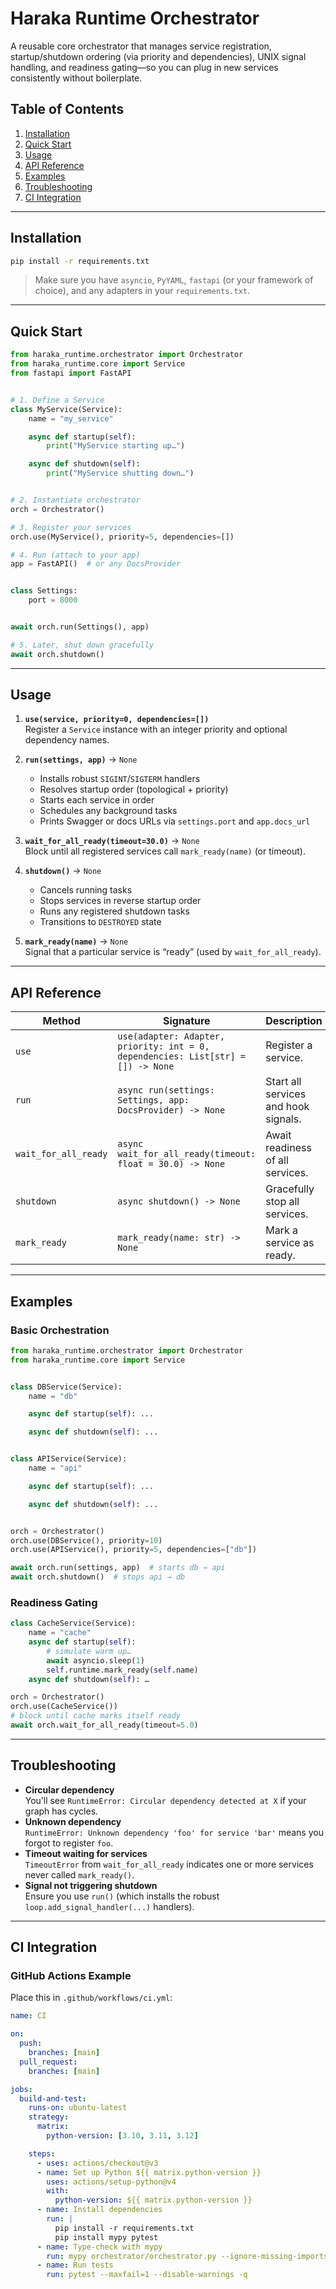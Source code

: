 # Haraka Runtime Orchestrator

A reusable core orchestrator that manages service registration, startup/shutdown ordering (via priority and dependencies), UNIX signal handling, and readiness gating—so you can plug in new services consistently without boilerplate.

## Table of Contents

1. [Installation](#installation)  
2. [Quick Start](#quick-start)  
3. [Usage](#usage)  
4. [API Reference](#api-reference)  
5. [Examples](#examples)  
6. [Troubleshooting](#troubleshooting)  
7. [CI Integration](#ci-integration)  

---

## Installation

```bash
pip install -r requirements.txt
```

> Make sure you have `asyncio`, `PyYAML`, `fastapi` (or your framework of choice), and any adapters in your `requirements.txt`.

---

## Quick Start

```python
from haraka_runtime.orchestrator import Orchestrator
from haraka_runtime.core import Service
from fastapi import FastAPI


# 1. Define a Service
class MyService(Service):
    name = "my_service"

    async def startup(self):
        print("MyService starting up…")

    async def shutdown(self):
        print("MyService shutting down…")


# 2. Instantiate orchestrator
orch = Orchestrator()

# 3. Register your services
orch.use(MyService(), priority=5, dependencies=[])

# 4. Run (attach to your app)
app = FastAPI()  # or any DocsProvider


class Settings:
    port = 8000


await orch.run(Settings(), app)

# 5. Later, shut down gracefully
await orch.shutdown()
```

---

## Usage

1. **`use(service, priority=0, dependencies=[])`**  
   Register a `Service` instance with an integer priority and optional dependency names.

2. **`run(settings, app)`** → `None`  
   - Installs robust `SIGINT`/`SIGTERM` handlers  
   - Resolves startup order (topological + priority)  
   - Starts each service in order  
   - Schedules any background tasks  
   - Prints Swagger or docs URLs via `settings.port` and `app.docs_url`

3. **`wait_for_all_ready(timeout=30.0)`** → `None`  
   Block until all registered services call `mark_ready(name)` (or timeout).

4. **`shutdown()`** → `None`  
   - Cancels running tasks  
   - Stops services in reverse startup order  
   - Runs any registered shutdown tasks  
   - Transitions to `DESTROYED` state

5. **`mark_ready(name)`** → `None`  
   Signal that a particular service is “ready” (used by `wait_for_all_ready`).

---

## API Reference

| Method                                    | Signature                                                                        | Description                                              |
|-------------------------------------------|----------------------------------------------------------------------------------|----------------------------------------------------------|
| `use`                                     | `use(adapter: Adapter, priority: int = 0, dependencies: List[str] = []) -> None` | Register a service.                                       |
| `run`                                     | `async run(settings: Settings, app: DocsProvider) -> None`                       | Start all services and hook signals.                     |
| `wait_for_all_ready`                      | `async wait_for_all_ready(timeout: float = 30.0) -> None`                        | Await readiness of all services.                         |
| `shutdown`                                | `async shutdown() -> None`                                                       | Gracefully stop all services.                            |
| `mark_ready`                              | `mark_ready(name: str) -> None`                                                  | Mark a service as ready.                                 |

---

## Examples

### Basic Orchestration

```python
from haraka_runtime.orchestrator import Orchestrator
from haraka_runtime.core import Service


class DBService(Service):
    name = "db"

    async def startup(self): ...

    async def shutdown(self): ...


class APIService(Service):
    name = "api"

    async def startup(self): ...

    async def shutdown(self): ...


orch = Orchestrator()
orch.use(DBService(), priority=10)
orch.use(APIService(), priority=5, dependencies=["db"])

await orch.run(settings, app)  # starts db → api
await orch.shutdown()  # stops api → db
```

### Readiness Gating

```python
class CacheService(Service):
    name = "cache"
    async def startup(self):
        # simulate warm up…
        await asyncio.sleep(1)
        self.runtime.mark_ready(self.name)
    async def shutdown(self): …

orch = Orchestrator()
orch.use(CacheService())
# block until cache marks itself ready
await orch.wait_for_all_ready(timeout=5.0)
```

---

## Troubleshooting

- **Circular dependency**  
  You’ll see `RuntimeError: Circular dependency detected at X` if your graph has cycles.
- **Unknown dependency**  
  `RuntimeError: Unknown dependency 'foo' for service 'bar'` means you forgot to register `foo`.
- **Timeout waiting for services**  
  `TimeoutError` from `wait_for_all_ready` indicates one or more services never called `mark_ready()`.
- **Signal not triggering shutdown**  
  Ensure you use `run()` (which installs the robust `loop.add_signal_handler(...)` handlers).

---

## CI Integration

### GitHub Actions Example

Place this in `.github/workflows/ci.yml`:

```yaml
name: CI

on:
  push:
    branches: [main]
  pull_request:
    branches: [main]

jobs:
  build-and-test:
    runs-on: ubuntu-latest
    strategy:
      matrix:
        python-version: [3.10, 3.11, 3.12]

    steps:
      - uses: actions/checkout@v3
      - name: Set up Python ${{ matrix.python-version }}
        uses: actions/setup-python@v4
        with:
          python-version: ${{ matrix.python-version }}
      - name: Install dependencies
        run: |
          pip install -r requirements.txt
          pip install mypy pytest
      - name: Type-check with mypy
        run: mypy orchestrator/orchestrator.py --ignore-missing-imports
      - name: Run tests
        run: pytest --maxfail=1 --disable-warnings -q
```
